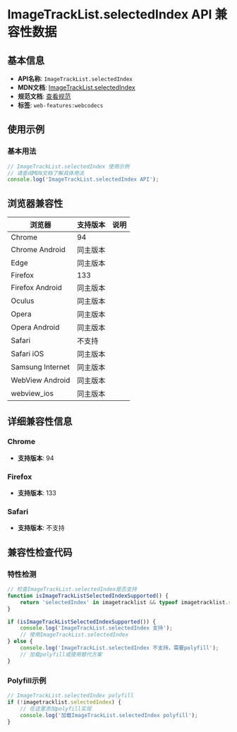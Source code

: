 # ImageTrackList.selectedIndex API 兼容性数据

## 基本信息

- **API名称**: `ImageTrackList.selectedIndex`
- **MDN文档**: [ImageTrackList.selectedIndex](https://developer.mozilla.org/docs/Web/API/ImageTrackList/selectedIndex)
- **规范文档**: [查看规范](https://w3c.github.io/webcodecs/#dom-imagetracklist-selectedindex)
- **标签**: `web-features:webcodecs`

## 使用示例

### 基本用法

```javascript
// ImageTrackList.selectedIndex 使用示例
// 请查阅MDN文档了解具体用法
console.log('ImageTrackList.selectedIndex API');
```

## 浏览器兼容性

| 浏览器 | 支持版本 | 说明 |
|--------|----------|------|
| Chrome | 94 |  |
| Chrome Android | 同主版本 |  |
| Edge | 同主版本 |  |
| Firefox | 133 |  |
| Firefox Android | 同主版本 |  |
| Oculus | 同主版本 |  |
| Opera | 同主版本 |  |
| Opera Android | 同主版本 |  |
| Safari | 不支持 |  |
| Safari iOS | 同主版本 |  |
| Samsung Internet | 同主版本 |  |
| WebView Android | 同主版本 |  |
| webview_ios | 同主版本 |  |

## 详细兼容性信息

### Chrome

- **支持版本**: 94

### Firefox

- **支持版本**: 133

### Safari

- **支持版本**: 不支持

## 兼容性检查代码

### 特性检测

```javascript
// 检查ImageTrackList.selectedIndex是否支持
function isImageTrackListSelectedIndexSupported() {
    return 'selectedIndex' in imagetracklist && typeof imagetracklist.selectedIndex === 'function';
}

if (isImageTrackListSelectedIndexSupported()) {
    console.log('ImageTrackList.selectedIndex 支持');
    // 使用ImageTrackList.selectedIndex
} else {
    console.log('ImageTrackList.selectedIndex 不支持，需要polyfill');
    // 加载polyfill或使用替代方案
}
```

### Polyfill示例

```javascript
// ImageTrackList.selectedIndex polyfill
if (!imagetracklist.selectedIndex) {
    // 在这里添加polyfill实现
    console.log('加载ImageTrackList.selectedIndex polyfill');
}
```

